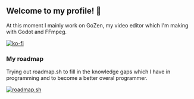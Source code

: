 ## Welcome to my profile! 👋

At this moment I mainly work on GoZen, my video editor which I'm making with Godot and FFmpeg.

[![ko-fi](https://ko-fi.com/img/githubbutton_sm.svg)](https://ko-fi.com/R6R4M1UM6)

### My roadmap

Trying out roadmap.sh to fill in the knowledge gaps which I have in programming and to become a better overal programmer.

[![roadmap.sh](https://roadmap.sh/card/wide/6663a3ece724e39e4d145f67?variant=dark)](https://roadmap.sh)
